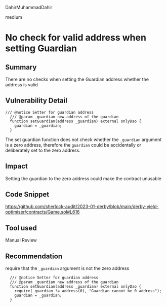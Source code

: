 DahirMuhammadDahir

medium

# No check for valid address when setting Guardian

## Summary
There are no checks when setting the Guardian address whether the address is valid

## Vulnerability Detail

```solidity
/// @notice Setter for guardian address
  /// @param _guardian new address of the guardian
  function setGuardian(address _guardian) external onlyDao {
    guardian = _guardian;
  }
```
The set guardian function does not check whether the `_guardian` argument is a zero address, therefore the `guardian` could be accidentally or deliberately set to the zero address.

## Impact
Setting the guardian to the zero address could make the contract unusable

## Code Snippet
https://github.com/sherlock-audit/2023-01-derby/blob/main/derby-yield-optimiser/contracts/Game.sol#L616

## Tool used

Manual Review

## Recommendation
require that the `_guardian` argument is not the zero address

```solidity
  /// @notice Setter for guardian address
  /// @param _guardian new address of the guardian
  function setGuardian(address _guardian) external onlyDao {
    require(_guardian != address(0), "Guardian cannot be 0 address");
    guardian = _guardian;
  }
```
